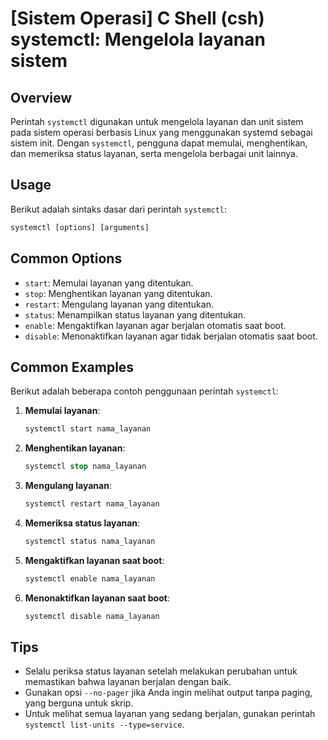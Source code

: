 # [Sistem Operasi] C Shell (csh) systemctl: Mengelola layanan sistem

## Overview
Perintah `systemctl` digunakan untuk mengelola layanan dan unit sistem pada sistem operasi berbasis Linux yang menggunakan systemd sebagai sistem init. Dengan `systemctl`, pengguna dapat memulai, menghentikan, dan memeriksa status layanan, serta mengelola berbagai unit lainnya.

## Usage
Berikut adalah sintaks dasar dari perintah `systemctl`:

```csh
systemctl [options] [arguments]
```

## Common Options
- `start`: Memulai layanan yang ditentukan.
- `stop`: Menghentikan layanan yang ditentukan.
- `restart`: Mengulang layanan yang ditentukan.
- `status`: Menampilkan status layanan yang ditentukan.
- `enable`: Mengaktifkan layanan agar berjalan otomatis saat boot.
- `disable`: Menonaktifkan layanan agar tidak berjalan otomatis saat boot.

## Common Examples
Berikut adalah beberapa contoh penggunaan perintah `systemctl`:

1. **Memulai layanan**:
   ```csh
   systemctl start nama_layanan
   ```

2. **Menghentikan layanan**:
   ```csh
   systemctl stop nama_layanan
   ```

3. **Mengulang layanan**:
   ```csh
   systemctl restart nama_layanan
   ```

4. **Memeriksa status layanan**:
   ```csh
   systemctl status nama_layanan
   ```

5. **Mengaktifkan layanan saat boot**:
   ```csh
   systemctl enable nama_layanan
   ```

6. **Menonaktifkan layanan saat boot**:
   ```csh
   systemctl disable nama_layanan
   ```

## Tips
- Selalu periksa status layanan setelah melakukan perubahan untuk memastikan bahwa layanan berjalan dengan baik.
- Gunakan opsi `--no-pager` jika Anda ingin melihat output tanpa paging, yang berguna untuk skrip.
- Untuk melihat semua layanan yang sedang berjalan, gunakan perintah `systemctl list-units --type=service`.